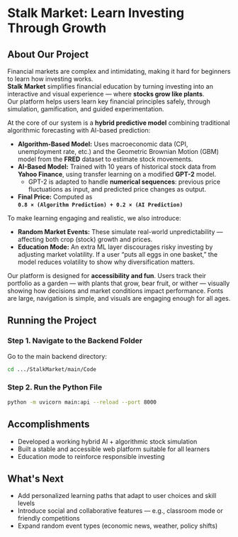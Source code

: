 # Stalk Market: Learn Investing Through Growth

## About Our Project
Financial markets are complex and intimidating, making it hard for beginners to learn how investing works.  
**Stalk Market** simplifies financial education by turning investing into an interactive and visual experience — where **stocks grow like plants**.  
Our platform helps users learn key financial principles safely, through simulation, gamification, and guided experimentation.

At the core of our system is a **hybrid predictive model** combining traditional algorithmic forecasting with AI-based prediction:
- **Algorithm-Based Model:** Uses macroeconomic data (CPI, unemployment rate, etc.) and the Geometric Brownian Motion (GBM) model from the **FRED** dataset to estimate stock movements.
- **AI-Based Model:** Trained with 10 years of historical stock data from **Yahoo Finance**, using transfer learning on a modified **GPT-2** model.  
  - GPT-2 is adapted to handle **numerical sequences**: previous price fluctuations as input, and predicted price changes as output.  
- **Final Price:** Computed as  
  **`0.8 × (Algorithm Prediction) + 0.2 × (AI Prediction)`**

To make learning engaging and realistic, we also introduce:
- **Random Market Events:** These simulate real-world unpredictability — affecting both crop (stock) growth and prices.  
- **Education Mode:** An extra ML layer discourages risky investing by adjusting market volatility. If a user “puts all eggs in one basket,” the model reduces volatility to show why diversification matters.

Our platform is designed for **accessibility and fun**. Users track their portfolio as a garden — with plants that grow, bear fruit, or wither — visually showing how decisions and market conditions impact performance. Fonts are large, navigation is simple, and visuals are engaging enough for all ages.

## Running the Project

### Step 1. Navigate to the Backend Folder
Go to the main backend directory:
```bash
cd .../StalkMarket/main/Code
```
### Step 2. Run the Python File
```bash
python -m uvicorn main:api --reload --port 8000
```

## Accomplishments
* Developed a working hybrid AI + algorithmic stock simulation
* Built a stable and accessible web platform suitable for all learners
* Education mode to reinforce responsible investing

## What's Next
* Add personalized learning paths that adapt to user choices and skill levels
* Introduce social and collaborative features — e.g., classroom mode or friendly competitions
* Expand random event types (economic news, weather, policy shifts)
